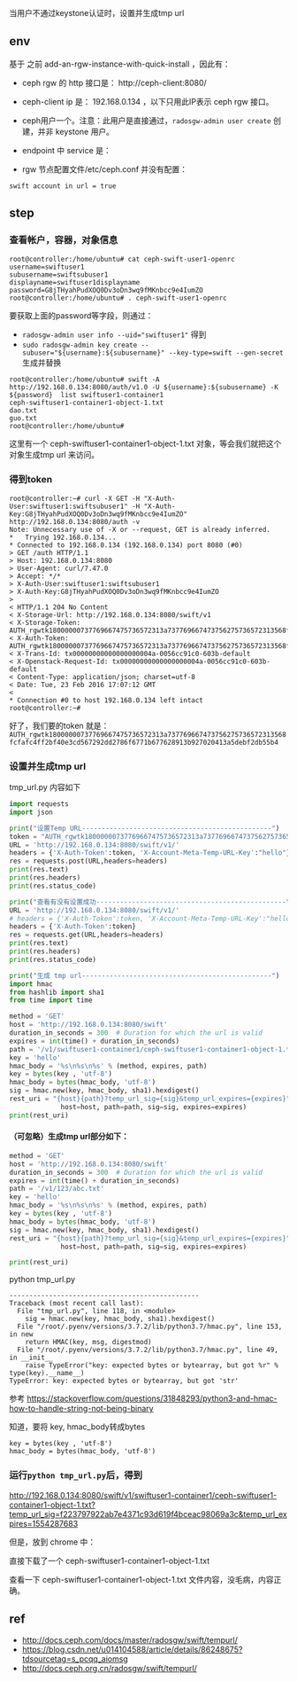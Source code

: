 
当用户不通过keystone认证时，设置并生成tmp url

## env

基于 之前 add-an-rgw-instance-with-quick-install ，因此有：

- ceph rgw 的 http 接口是： http://ceph-client:8080/
- ceph-client ip 是： 192.168.0.134 ，以下只用此IP表示 ceph rgw 接口。
- ceph用户一个。注意：此用户是直接通过，`radosgw-admin user create` 创建，并非 keystone 用户。

- endpoint 中 service 是： 

- rgw 节点配置文件/etc/ceph.conf 并没有配置：

```
swift account in url = true
```

## step

### 查看帐户，容器，对象信息

```
root@controller:/home/ubuntu# cat ceph-swift-user1-openrc
username=swiftuser1
subusername=swiftsubuser1
displayname=swiftuser1displayname
password=G8jTHyahPudXOQ0Dv3oDn3wq9fMKnbcc9e4IumZO
root@controller:/home/ubuntu# . ceph-swift-user1-openrc
```

要获取上面的password等字段，则通过：

- `radosgw-admin user info --uid="swiftuser1"` 得到
- `sudo radosgw-admin key create --subuser="${username}:${subusername}" --key-type=swift --gen-secret` 生成并替换


```
root@controller:/home/ubuntu# swift -A http://192.168.0.134:8080/auth/v1.0 -U ${username}:${subusername} -K ${password}  list swiftuser1-container1
ceph-swiftuser1-container1-object-1.txt
dao.txt
guo.txt
root@controller:/home/ubuntu# 
```

这里有一个 ceph-swiftuser1-container1-object-1.txt 对象，等会我们就把这个对象生成tmp url 来访问。

### 得到token

```
root@controller:~# curl -X GET -H "X-Auth-User:swiftuser1:swiftsubuser1" -H "X-Auth-Key:G8jTHyahPudXOQ0Dv3oDn3wq9fMKnbcc9e4IumZO"  http://192.168.0.134:8080/auth -v
Note: Unnecessary use of -X or --request, GET is already inferred.
*   Trying 192.168.0.134...
* Connected to 192.168.0.134 (192.168.0.134) port 8080 (#0)
> GET /auth HTTP/1.1
> Host: 192.168.0.134:8080
> User-Agent: curl/7.47.0
> Accept: */*
> X-Auth-User:swiftuser1:swiftsubuser1
> X-Auth-Key:G8jTHyahPudXOQ0Dv3oDn3wq9fMKnbcc9e4IumZO
> 
< HTTP/1.1 204 No Content
< X-Storage-Url: http://192.168.0.134:8080/swift/v1
< X-Storage-Token: AUTH_rgwtk18000000737769667475736572313a737769667473756275736572313568fcfafc4ff2bf40e3cd567292dd2786f6771b677628913b927020413a5debf2db55b4
< X-Auth-Token: AUTH_rgwtk18000000737769667475736572313a737769667473756275736572313568fcfafc4ff2bf40e3cd567292dd2786f6771b677628913b927020413a5debf2db55b4
< X-Trans-Id: tx00000000000000000004a-0056cc91c0-603b-default
< X-Openstack-Request-Id: tx00000000000000000004a-0056cc91c0-603b-default
< Content-Type: application/json; charset=utf-8
< Date: Tue, 23 Feb 2016 17:07:12 GMT
< 
* Connection #0 to host 192.168.0.134 left intact
root@controller:~# 
```

好了，我们要的token 就是： `AUTH_rgwtk18000000737769667475736572313a737769667473756275736572313568fcfafc4ff2bf40e3cd567292dd2786f6771b677628913b927020413a5debf2db55b4`

### 设置并生成tmp url

tmp_url.py 内容如下

```python
import requests
import json

print("设置Temp URL------------------------------------------------")
token = "AUTH_rgwtk18000000737769667475736572313a737769667473756275736572313568fcfafc4ff2bf40e3cd567292dd2786f6771b677628913b927020413a5debf2db55b4"
URL = 'http://192.168.0.134:8080/swift/v1/'
headers = {'X-Auth-Token':token, 'X-Account-Meta-Temp-URL-Key':"hello"}
res = requests.post(URL,headers=headers)
print(res.text)
print(res.headers)
print(res.status_code)

print("查看有没有设置成功------------------------------------------------")
URL = 'http://192.168.0.134:8080/swift/v1/'
# headers = {'X-Auth-Token':token, 'X-Account-Meta-Temp-URL-Key':"hello"}
headers = {'X-Auth-Token':token}
res = requests.get(URL,headers=headers)
print(res.text)
print(res.headers)
print(res.status_code)

print("生成 tmp url------------------------------------------------")
import hmac
from hashlib import sha1
from time import time

method = 'GET'
host = 'http://192.168.0.134:8080/swift'
duration_in_seconds = 300  # Duration for which the url is valid
expires = int(time() + duration_in_seconds)
path = '/v1/swiftuser1-container1/ceph-swiftuser1-container1-object-1.txt'
key = 'hello'
hmac_body = '%s\n%s\n%s' % (method, expires, path)
key = bytes(key , 'utf-8')
hmac_body = bytes(hmac_body, 'utf-8')
sig = hmac.new(key, hmac_body, sha1).hexdigest()
rest_uri = "{host}{path}?temp_url_sig={sig}&temp_url_expires={expires}".format(
             host=host, path=path, sig=sig, expires=expires)
print(rest_uri)
```

#### （可忽略）生成tmp url部分如下：

```python
method = 'GET'
host = 'http://192.168.0.134:8080/swift'
duration_in_seconds = 300  # Duration for which the url is valid
expires = int(time() + duration_in_seconds)
path = '/v1/123/abc.txt'
key = 'hello'
hmac_body = '%s\n%s\n%s' % (method, expires, path)
key = bytes(key , 'utf-8')
hmac_body = bytes(hmac_body, 'utf-8')
sig = hmac.new(key, hmac_body, sha1).hexdigest()
rest_uri = "{host}{path}?temp_url_sig={sig}&temp_url_expires={expires}".format(
             host=host, path=path, sig=sig, expires=expires)

print(rest_uri)
```

python tmp_url.py 

```
------------------------------------------------
Traceback (most recent call last):
  File "tmp_url.py", line 118, in <module>
    sig = hmac.new(key, hmac_body, sha1).hexdigest()
  File "/root/.pyenv/versions/3.7.2/lib/python3.7/hmac.py", line 153, in new
    return HMAC(key, msg, digestmod)
  File "/root/.pyenv/versions/3.7.2/lib/python3.7/hmac.py", line 49, in __init__
    raise TypeError("key: expected bytes or bytearray, but got %r" % type(key).__name__)
TypeError: key: expected bytes or bytearray, but got 'str'
```

参考 https://stackoverflow.com/questions/31848293/python3-and-hmac-how-to-handle-string-not-being-binary

知道，要将 key, hmac_body转成bytes

```
key = bytes(key , 'utf-8')
hmac_body = bytes(hmac_body, 'utf-8')
```

### 运行`python tmp_url.py`后，得到 

http://192.168.0.134:8080/swift/v1/swiftuser1-container1/ceph-swiftuser1-container1-object-1.txt?temp_url_sig=f223797922ab7e4371c93d619f4bceac98069a3c&temp_url_expires=1554287683

但是，放到 chrome 中：

直接下载了一个 ceph-swiftuser1-container1-object-1.txt 

查看一下 ceph-swiftuser1-container1-object-1.txt 文件内容，没毛病，内容正确。


## ref
- http://docs.ceph.com/docs/master/radosgw/swift/tempurl/
- https://blog.csdn.net/u014104588/article/details/86248675?tdsourcetag=s_pcqq_aiomsg
- http://docs.ceph.org.cn/radosgw/swift/tempurl/